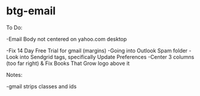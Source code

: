 # btg-email
To Do:

-Email Body not centered on yahoo.com desktop

-Fix 14 Day Free Trial for gmail (margins)
-Going into Outlook Spam folder
-Look into Sendgrid tags, specifically Update Preferences
-Center 3 columns (too far right) & Fix Books That Grow logo above it


Notes:

-gmail strips classes and ids
